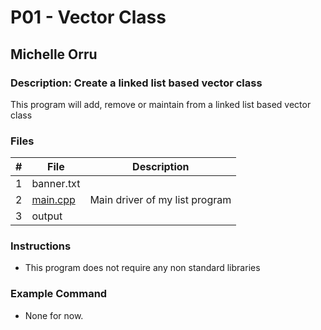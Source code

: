 # P01 - Vector Class
## Michelle Orru
### Description: Create a linked list based vector class

This program will add, remove or maintain from a linked list based vector class

### Files

|   #   |    File    | Description                      |
| :---: |  --------  | -------------------------------- |
|   1   | banner.txt |                                  |
|   2   |  [main.cpp](https://github.com/michelle083/2143_OOP_Michelle/blob/main/Assignments/P01/Michelle_main.cpp)  | Main driver of my list program   |
|   3   |   output   |                                  |


### Instructions

- This program does not require any non standard libraries

### Example Command

- None for now. 

